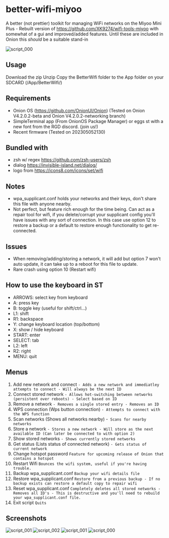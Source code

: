 # better-wifi-miyoo
A better (not prettier) toolkit for managing WiFi networks on the Miyoo Mini Plus - Rebuilt version of https://github.com/XK9274/wifi-tools-miyoo with somewhat of a gui and improved/added features. Until these are included in Onion this *should* be a suitable stand-in

![script_000](https://github.com/XK9274/better-wifi-miyoo/assets/47260768/d04b9fa9-1814-4945-a4c8-1de04f9a8ccb)

## Usage
Download the zip
Unzip
Copy the BetterWifi folder to the App folder on your SDCARD (/App/BetterWifi/)

## Requirements
- Onion OS (https://github.com/OnionUI/Onion) (Tested on Onion V4.2.0.2-beta and Onion V4.2.0.2-networking branch)
- SimpleTerminal app (From OnionOS Package Manager) or eggs st with a new font from the RGD discord. (join us!)
- Recent firmware (Tested on 202305052130)

## Bundled with
- zsh w/ regex https://github.com/zsh-users/zsh
- dialog https://invisible-island.net/dialog/
- logo from https://icons8.com/icons/set/wifi

## Notes
- wpa_supplicant.conf holds your networks and their keys, don't share this file with anyone nearby.
- Not perfect, but feature rich enough for the time being. Can act as a repair tool for wifi, if you delete/corrupt your supplicant config you'll have issues with any sort of connection. In this case use option 12 to restore a backup or a default to restore enough functionality to get re-connected.

## Issues
- When removing/adding/storing a network, it will add but option 7 won't auto update, it can take up to a reboot for this file to update.
- Rare crash using option 10 (Restart wifi)

## How to use the keyboard in ST
- ARROWS: select key from keyboard
- A: press key
- B: toggle key (useful for shift/ctrl...)
- L1: shift
- R1: backspace
- Y: change keyboard location (top/bottom)
- X: show / hide keyboard
- START: enter
- SELECT: tab
- L2: left
- R2: right
- MENU: quit

## Menus

1. Add new network and connect  						`- Adds a new network and immediatley attempts to connect - Will always be the next ID`
2. Connect stored network 						  		`- Allows hot-switching between networks (persistent over reboots) - Select based on ID`
3. Remove a network 						  		`- Removes a single stored entry - Removes an ID`
4. WPS connection (Wps button connection)  		 	    `- Attempts to connect with the WPS function`
5. Scan networks (Shows all networks nearby)  			-` Scans for nearby networks`
6. Store a network 							  			`- Stores a new network - Will store as the next available ID (Can later be connected to with option 2)`
7. Show stored networks	 								`- Shows currently stored networks`
8. Get status (Lists status of connected network)   	`- Gets status of current network`
9. Change hotspot password								`Feature for upcoming release of Onion that contains a hotspot`
10. Restart Wifi										`Bounces the wifi system, useful if you're having trouble.`
11.	Backup wpa_supplicant.conf							`Backup your wifi details file`
12.	Restore wpa_supplicant.conf							`Restore from a previous backup - If no backup exists can restore a default copy to repair wifi`
13. Reset wpa_supplicant.conf							`Completely deletes all stored networks - Removes all ID's - This is destructive and you'll need to rebuild your wpa_supplicant.conf file. `
14. Exit script											`Quits`

## Screenshots
![script_001](https://github.com/XK9274/better-wifi-miyoo/assets/47260768/f0a9125f-2fc0-4df3-b381-e103c105a4fe)
![script_002](https://github.com/XK9274/better-wifi-miyoo/assets/47260768/64a9ba9d-8cbd-45b2-b99b-473e68ea31bc)
![script_001](https://github.com/XK9274/better-wifi-miyoo/assets/47260768/214f80c3-6240-4c0c-a143-b0cd3dd93947)
![script_000](https://github.com/XK9274/better-wifi-miyoo/assets/47260768/e6914a13-12fc-4cf5-9758-0173881b907d)


